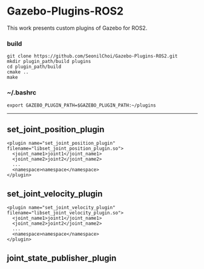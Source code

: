 # Gazebo-Plugins-ROS2

This work presents custom plugins of Gazebo for ROS2.

### build

```
git clone https://github.com/SeonilChoi/Gazebo-Plugins-ROS2.git
mkdir plugin_path/build plugins
cd plugin_path/build
cmake ..
make
```
### ~/.bashrc
```
export GAZEBO_PLUGIN_PATH=$GAZEBO_PLUGIN_PATH:~/plugins
```

---

## set_joint_position_plugin
```
<plugin name="set_joint_position_plugin" filename="libset_joint_position_plugin.so">
  <joint_name1>joint1</joint_name1>
  <joint_name2>joint2</joint_name2>
  ...
  <namespace>namespace</namespace>
</plugin>
```

## set_joint_velocity_plugin
```
<plugin name="set_joint_velocity_plugin" filename="libset_joint_velocity_plugin.so">
  <joint_name1>joint1</joint_name1>
  <joint_name2>joint2</joint_name2>
  ...
  <namespace>namespace</namespace>
</plugin>
```

## joint_state_publisher_plugin
